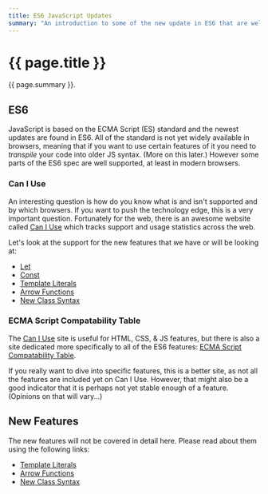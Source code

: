 ```yaml
---
title: ES6 JavaScript Updates
summary: "An introduction to some of the new update in ES6 that are well supported and very useful."
---
```


# {{ page.title }}
{{ page.summary }}.

## ES6
JavaScript is based on the ECMA Script (ES) standard and the newest updates are found in ES6.  All of the standard is not yet widely available in browsers, meaning that if you want to use certain features of it you need to *transpile* your code into older JS syntax. (More on this later.) However some parts of the ES6 spec are well supported, at least in modern browsers.

### Can I Use
An interesting question is how do you know what is and isn't supported and by which browsers.  If you want to push the technology edge, this is a very important question.  Fortunately for the web, there is an awesome website called [Can I Use](https://caniuse.com/#home) which tracks support and usage statistics across the web.

Let's look at the support for the new features that we have or will be looking at:

- [Let](https://caniuse.com/#feat=let)
- [Const](https://caniuse.com/#feat=const)
- [Template Literals](https://caniuse.com/#feat=template-literals)
- [Arrow Functions](https://caniuse.com/#feat=arrow-functions)
- [New Class Syntax](https://caniuse.com/#feat=es6-class)

### ECMA Script Compatability Table
The [Can I Use](https://caniuse.com/#home) site is useful for HTML, CSS, & JS features, but there is also a site dedicated more specifically to all of the ES6 features: [ECMA Script Compatability Table](http://kangax.github.io/compat-table/es6/).  

If you really want to dive into specific features, this is a better site, as not all the features are included yet on Can I Use.  However, that might also be a good indicator that it is perhaps not yet stable enough of a feature.  (Opinions on that will vary...)

## New Features
The new features will not be covered in detail here.  Please read about them using the following links:

- [Template Literals](http://exploringjs.com/es6/ch_overviews.html#overview-entry-template-literals.md)
- [Arrow Functions](http://exploringjs.com/es6/ch_overviews.html#overview-entry-arrow-functions.md)
- [New Class Syntax](http://exploringjs.com/es6/ch_overviews.html#_classes-overview-entry-classesmd)
